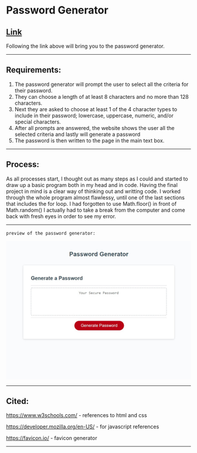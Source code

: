Password Generator
=======
[Link](https://kashane1.github.io/pwgenerator128/)
-----------
Following the link above will bring you to the password generator.

-----------
Requirements:
-----------

1. The password generator will prompt the user to select all the criteria for their password.
2. They can choose a length of at least 8 characters and no more than 128 characters.
3. Next they are asked to choose at least 1 of the 4 character types to include in their password; lowercase, uppercase, numeric, and/or special characters.
4. After all prompts are answered, the website shows the user all the selected criteria and lastly will generate a password
5. The password is then written to the page in the main text box.

-----------
Process:
-----------
As all processes start, I thought out as many steps as I could and started to draw up a basic program both in my head and in code. Having the final project in mind is a clear way of thinking out and writting code. I worked through the whole program almost flawlessy, until one of the last sections that includes the for loop. I had forgotten to use Math.floor() in front of Math.random() I actually had to take a break from the computer and come back with fresh eyes in order to see my error.

-----------
```
preview of the password generator:
```
![Image](./assets/images/screenshot1.jpg "screenshot of the password generator")

-----------
Cited:
-----------
https://www.w3schools.com/ - references to html and css

https://developer.mozilla.org/en-US/ - for javascript references

https://favicon.io/ - favicon generator

-----------